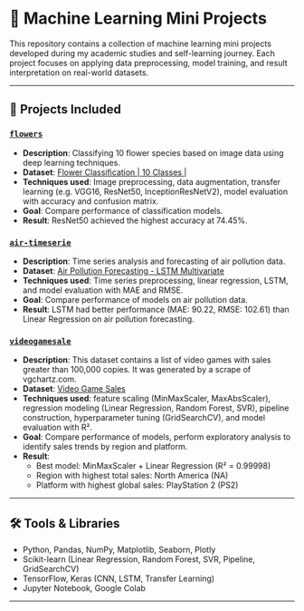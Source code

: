 
# 🧠 Machine Learning Mini Projects

This repository contains a collection of machine learning mini projects developed during my academic studies and self-learning journey. Each project focuses on applying data preprocessing, model training, and result interpretation on real-world datasets.

---

## 📁 Projects Included

### [`flowers`](./flowers)
- **Description**: Classifying 10 flower species based on image data using deep learning techniques.
- **Dataset**: [Flower Classification | 10 Classes |](https://www.kaggle.com/datasets/utkarshsaxenadn/flower-classification-5-classes-roselilyetc)
- **Techniques used**: Image preprocessing, data augmentation, transfer learning (e.g. VGG16, ResNet50, InceptionResNetV2), model evaluation with accuracy and confusion matrix.
- **Goal**: Compare performance of classification models.
- **Result**: ResNet50 achieved the highest accuracy at 74.45%.

### [`air-timeserie`](./air-timeserie)
- **Description**: Time series analysis and forecasting of air pollution data.
- **Dataset**: [Air Pollution Forecasting - LSTM Multivariate](https://www.kaggle.com/datasets/rupakroy/lstm-datasets-multivariate-univariate?select=LSTM-Multivariate_pollution.csv)
- **Techniques used**: Time series preprocessing, linear regression, LSTM, and model evaluation with MAE and RMSE.
- **Goal**: Compare performance of models on air pollution data.
- **Result**: LSTM had better performance (MAE: 90.22, RMSE: 102.61) than Linear Regression on air pollution forecasting.

### [`videogamesale`](./videogamesale)
- **Description**: This dataset contains a list of video games with sales greater than 100,000 copies. It was generated by a scrape of vgchartz.com.
- **Dataset**: [Video Game Sales](https://www.kaggle.com/datasets/gregorut/videogamesales)
- **Techniques used**: feature scaling (MinMaxScaler, MaxAbsScaler), regression modeling (Linear Regression, Random Forest, SVR), pipeline construction, hyperparameter tuning (GridSearchCV), and model evaluation with R².
- **Goal**: Compare performance of models, perform exploratory analysis to identify sales trends by region and platform.
- **Result**:  
  - Best model: MinMaxScaler + Linear Regression (R² = 0.99998)  
  - Region with highest total sales: North America (NA)  
  - Platform with highest global sales: PlayStation 2 (PS2)

---

## 🛠️ Tools & Libraries

- Python, Pandas, NumPy, Matplotlib, Seaborn, Plotly  
- Scikit-learn (Linear Regression, Random Forest, SVR, Pipeline, GridSearchCV)  
- TensorFlow, Keras (CNN, LSTM, Transfer Learning)  
- Jupyter Notebook, Google Colab

---
